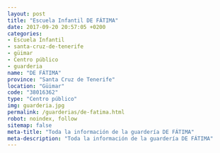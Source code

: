 ```yaml
---
layout: post
title: "Escuela Infantil DE FÁTIMA"
date: 2017-09-20 20:57:05 +0200
categories:
- Escuela Infantil
- santa-cruz-de-tenerife
- güimar
- Centro público
- guarderia
name: "DE FÁTIMA"
province: "Santa Cruz de Tenerife"
location: "Güimar"
code: "38016362"
type: "Centro público"
img: guarderia.jpg
permalink: /guarderias/de-fatima.html
robot: noindex, follow
sitemap: false
meta-title: "Toda la información de la guardería DE FÁTIMA"
meta-description: "Toda la información de la guardería DE FÁTIMA"
---
```

